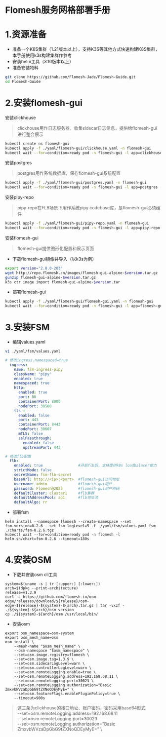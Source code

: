 Flomesh服务网格部署手册
=== 
# 1.资源准备
- 准备一个K8S集群（1.21版本以上），支持K3S等其他方式快速构建K8S集群，本手册使用k3s构建集群作参考
- 安装helm工具（3.10版本以上）
- 准备安装物料
```bash
git clone https://github.com/Flomesh-Jade/Flomesh-Guide.git
cd Flomesh-Guide
```

# 2.安装flomesh-gui
安装clickhouse
> clickhouse用作日志服务器，收集sidecar日志信息，提供给flomesh-gui进行整合展示
```bash
kubectl create ns flomesh-gui
kubectl apply -f ./yaml/flomesh-gui/clickhouse.yaml -n flomesh-gui
kubectl wait --for=condition=ready pod -n flomesh-gui -l app=clickhouse --timeout=180s
```
安装postgres
> postgres用作系统数据库，保存flomesh-gui系统配置
```bash
kubectl apply -f ./yaml/flomesh-gui/postgres.yaml -n flomesh-gui
kubectl wait --for=condition=ready pod -n flomesh-gui -l app=postgres --timeout=180s
```
安装pipy-repo
> pipy-repo在FLB场景下用作系统pipy codebase库，是flomesh-gui必须组件
```bash
kubectl apply -f ./yaml/flomesh-gui/pipy-repo.yaml -n flomesh-gui
kubectl wait --for=condition=ready pod -n flomesh-gui -l app=pipy-repo --timeout=180s
```
安装flomesh-gui
> flomesh-gui提供图形化配置和展示页面
- 下载flomesh-gui镜像并导入（以k3s为例）
```bash 
export version="2.0.0-203"
wget http://repo.flomesh.cn/images/flomesh-gui-alpine-$version.tar.gz
gunzip flomesh-gui-alpine-$version.tar.gz
k3s ctr image import flomesh-gui-alpine-$version.tar
```
- 部署flomesh-gui
```bash
kubectl apply -f ./yaml/flomesh-gui/flomesh-gui.yaml -n flomesh-gui
kubectl wait --for=condition=ready pod -n flomesh-gui -l app=flomesh-gui --timeout=180s
```
# 3.安装FSM
- 编辑values.yaml
```bash
vi ./yaml/fsm/values.yaml
```
```yaml
# 修改ingress.namespaced=true
  ingress:
    name: fsm-ingress-pipy
    className: "pipy"
    enabled: true
    namespaced: true
    http:
      enabled: true
      port: 80
      containerPort: 8000
      nodePort: 30508
    tls :
      enabled: false
      port: 443
      containerPort: 8443
      nodePort: 30607
      mTLS: false
      sslPassthrough:
        enabled: false
        upstreamPort: 443
```
```yaml
# 修改flb配置
  flb:
    enabled: true                #开启flb后，支持提供k8s loadbalacer能力
    strictMode: false
    secretName: fsm-flb-secret
    baseUrl: http://<ip>:<port>  #flomesh-gui访问地址
    username: admin              #flomesh-gui用户
    password: Flomesh@2023       #flomesh-gui用户密码
    defaultCluster: cluster1     #flb集群
    defaultAddressPool: ap1      #flb地址池
    defaultAlgo: rr
```
- 部署fsm
```
helm install --namespace flomesh --create-namespace --set fsm.version=0.2.6 --set fsm.logLevel=5 -f ./yaml/fsm/values.yaml fsm ./charts/fsm-0.2.6.tgz
kubectl wait --for=condition=ready pod -n flomesh -l helm.sh/chart=fsm-0.2.6 --timeout=180s
```
# 4.安装OSM
- 下载并安装osm cli工具
```
system=$(uname -s | tr [:upper:] [:lower:])
arch=$(dpkg --print-architecture)
release=v1.3.9
curl -L https://github.com/flomesh-io/osm-edge/releases/download/${release}/osm-edge-${release}-${system}-${arch}.tar.gz | tar -vxzf -
./${system}-${arch}/osm version
cp ./${system}-${arch}/osm /usr/local/bin/
```
- 安装osm
```
export osm_namespace=osm-system
export osm_mesh_name=osm
osm install \
    --mesh-name "$osm_mesh_name" \
    --osm-namespace "$osm_namespace" \
    --set=osm.image.registry=flomesh \
    --set=osm.image.tag=1.3.9 \
    --set=osm.sidecarLogLevel=warn \
    --set=osm.controllerLogLevel=warn \
    --set=osm.remoteLogging.enable=true \
    --set=osm.remoteLogging.address=192.168.68.11 \
    --set=osm.remoteLogging.port=30023 \
    --set=osm.remoteLogging.authorization="Basic ZmxvbWVzaDpGbG9tZXNoQDEyMyE=" \
    --set=osm.featureFlags.enablePluginPolicy=true \
    --timeout=900s
```
> 这三条为clickhouse的接口地址、账户密码，密码采用base64形式 \
>   --set=osm.remoteLogging.address=192.168.68.11 \
    --set=osm.remoteLogging.port=30023 \
    --set=osm.remoteLogging.authorization="Basic ZmxvbWVzaDpGbG9tZXNoQDEyMyE=" \

